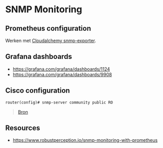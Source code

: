 # SNMP Monitoring

## Prometheus configuration

Werken met [Cloudalchemy snmp-exporter](https://galaxy.ansible.com/cloudalchemy/snmp-exporter).

## Grafana dashboards

* https://grafana.com/grafana/dashboards/1124
* https://grafana.com/grafana/dashboards/9908

## Cisco configuration

```ciscoios
router(config)# snmp-server community public RO
```

> [Bron](https://www.cisco.com/c/en/us/support/docs/ip/simple-network-management-protocol-snmp/7282-12.html)

## Resources

* https://www.robustperception.io/snmp-monitoring-with-prometheus
